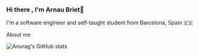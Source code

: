 ### Hi there , I'm Arnau Briet👋

I'm a software engineer and self-taught student from Barcelona, Spain 🇪🇸

About me

![Anurag's GitHub stats](https://github-readme-stats.vercel.app/api?username=bri3t&show_icons=true&theme=tokyonight)

<!--
**bri3t/bri3t** is a ✨ _special_ ✨ repository because its `README.md` (this file) appears on your GitHub profile.

Here are some ideas to get you started:

- 🔭 I’m currently working on ...
- 🌱 I’m currently learning ...
- 👯 I’m looking to collaborate on ...
- 🤔 I’m looking for help with ...
- 💬 Ask me about ...
- 📫 How to reach me: ...
- ⚡ Fun fact: ...
-->
